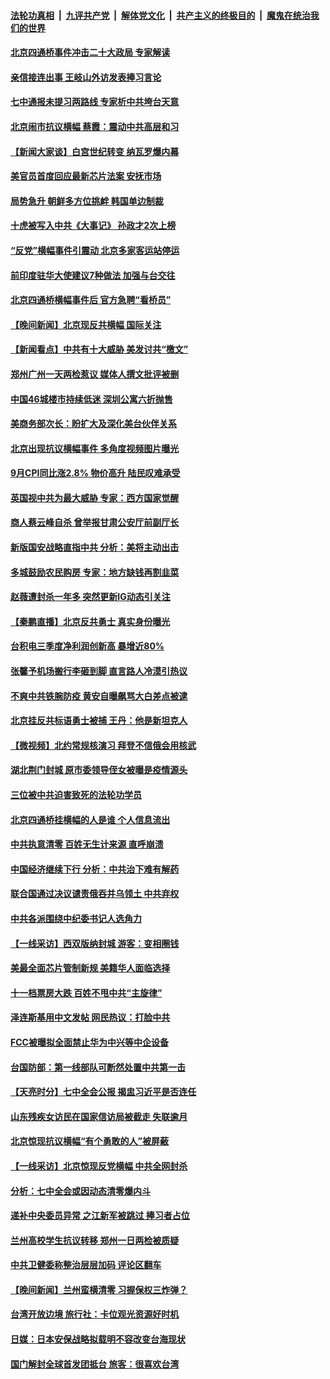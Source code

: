 ####  [法轮功真相](../../../../basic/blob/master/README.md?t=10150131) &nbsp;|&nbsp; [九评共产党](../../../../9ping.md/blob/master/README.md?t=10150131) &nbsp;|&nbsp; [解体党文化](../../../../jtdwh.md/blob/master/README.md?t=10150131)  &nbsp;|&nbsp; [共产主义的终极目的](../../../../gczydzjmd.md/blob/master/README.md?t=10150131) &nbsp;|&nbsp; [魔鬼在统治我们的世界](../../../../mgztzwmdsj.md/blob/master/README.md?t=10150131) 

#### [北京四通桥事件冲击二十大政局 专家解读](../pages/nsc413/n13845256.md?t=10150131) 

#### [亲信接连出事 王岐山外访发表捧习言论](../pages/nsc413/n13845459.md?t=10150131) 

#### [七中通报未提习两路线 专家析中共垮台天意](../pages/nsc413/n13844995.md?t=10150131) 

#### [北京闹市抗议横幅 蔡霞：震动中共高层和习](../pages/nsc413/n13845505.md?t=10150131) 

#### [【新闻大家谈】白宫世纪转变 纳瓦罗爆内幕](../pages/nsc413/n13844956.md?t=10150131) 

#### [美官员首度回应最新芯片法案 安抚市场](../pages/nsc413/n13845407.md?t=10150131) 

#### [局势急升 朝鲜多方位挑衅 韩国单边制裁](../pages/nsc413/n13845341.md?t=10150131) 

#### [十虎被写入中共《大事记》 孙政才2次上榜](../pages/nsc413/n13845340.md?t=10150131) 


#### [“反党”横幅事件引震动 北京多家客运站停运](../pages/nsc413/n13845213.md?t=10150131) 

#### [前印度驻华大使建议7种做法 加强与台交往](../pages/nsc413/n13845249.md?t=10150131) 

#### [北京四通桥横幅事件后 官方急聘“看桥员”](../pages/nsc413/n13845237.md?t=10150131) 


#### [【晚间新闻】北京现反共横幅 国际关注](../pages/nsc413/n13845252.md?t=10150131) 

#### [【新闻看点】中共有十大威胁 美发讨共“檄文”](../pages/nsc413/n13844890.md?t=10150131) 

#### [郑州广州一天两检惹议 媒体人撰文批评被删](../pages/nsc413/n13845201.md?t=10150131) 

#### [中国46城楼市持续低迷 深圳公寓六折抛售](../pages/nsc413/n13845148.md?t=10150131) 


#### [美商务部次长：盼扩大及深化美台伙伴关系](../pages/nsc413/n13844992.md?t=10150131) 

#### [北京出现抗议横幅事件 多角度视频图片曝光](../pages/nsc413/n13844983.md?t=10150131) 

#### [9月CPI同比涨2.8% 物价高升 陆民叹难承受](../pages/nsc413/n13845002.md?t=10150131) 

#### [英国视中共为最大威胁 专家：西方国家觉醒](../pages/nsc413/n13845017.md?t=10150131) 

#### [商人蔡云峰自杀 曾举报甘肃公安厅前副厅长](../pages/nsc413/n13844990.md?t=10150131) 

#### [新版国安战略直指中共 分析：美将主动出击](../pages/nsc413/n13844931.md?t=10150131) 

#### [多城鼓励农民购房 专家：地方缺钱再割韭菜](../pages/nsc413/n13844904.md?t=10150131) 

#### [赵薇遭封杀一年多 突然更新IG动态引关注](../pages/nsc413/n13844875.md?t=10150131) 

#### [【秦鹏直播】北京反共勇士 真实身份曝光](../pages/nsc413/n13844713.md?t=10150131) 

#### [台积电三季度净利润创新高 暴增近80%](../pages/nsc413/n13844867.md?t=10150131) 

#### [张馨予机场搬行李砸到脚 直言路人冷漠引热议](../pages/nsc413/n13844821.md?t=10150131) 

#### [不爽中共铁腕防疫 黄安自曝飙骂大白差点被逮](../pages/nsc413/n13844860.md?t=10150131) 

#### [北京挂反共标语勇士被捕 王丹：他是新坦克人](../pages/nsc413/n13844777.md?t=10150131) 

#### [【微视频】北约常规核演习 拜登不信俄会用核武](../pages/nsc413/n13844097.md?t=10150131) 

#### [湖北荆门封城 原市委领导侄女被曝是疫情源头](../pages/nsc413/n13844818.md?t=10150131) 

#### [三位被中共迫害致死的法轮功学员](../pages/nsc413/n13843974.md?t=10150131) 

#### [北京四通桥挂横幅的人是谁 个人信息流出](../pages/nsc413/n13844816.md?t=10150131) 

#### [中共执意清零 百姓无生计来源 直呼崩溃](../pages/nsc413/n13844738.md?t=10150131) 

#### [中国经济继续下行 分析：中共治下难有解药](../pages/nsc413/n13844331.md?t=10150131) 

#### [联合国通过决议谴责俄吞并乌领土 中共弃权](../pages/nsc413/n13844742.md?t=10150131) 

#### [中共各派围绕中纪委书记人选角力](../pages/nsc413/n13844330.md?t=10150131) 

#### [【一线采访】西双版纳封城 游客：变相圈钱](../pages/nsc413/n13844525.md?t=10150131) 

#### [美最全面芯片管制新规 美籍华人面临选择](../pages/nsc413/n13844763.md?t=10150131) 

#### [十一档票房大跌 百姓不甩中共“主旋律”](../pages/nsc413/n13844332.md?t=10150131) 

#### [泽连斯基用中文发帖 网民热议：打脸中共](../pages/nsc413/n13844723.md?t=10150131) 

#### [FCC被曝拟全面禁止华为中兴等中企设备](../pages/nsc413/n13844686.md?t=10150131) 

#### [台国防部：第一线部队可断然处置中共第一击](../pages/nsc413/n13844637.md?t=10150131) 

#### [【天亮时分】七中全会公报 揭盅习近平是否连任](../pages/nsc413/n13844697.md?t=10150131) 

#### [山东残疾女访民在国家信访局被截走 失联逾月](../pages/nsc413/n13844642.md?t=10150131) 

#### [北京惊现抗议横幅“有个勇敢的人”被屏蔽](../pages/nsc413/n13844650.md?t=10150131) 

#### [【一线采访】北京惊现反党横幅 中共全网封杀](../pages/nsc413/n13844506.md?t=10150131) 

#### [分析：七中全会或因动态清零爆内斗](../pages/nsc413/n13844398.md?t=10150131) 

#### [递补中央委员异常 之江新军被跳过 捧习者占位](../pages/nsc413/n13844507.md?t=10150131) 

#### [兰州高校学生抗议转移 郑州一日两检被质疑](../pages/nsc413/n13844287.md?t=10150131) 


#### [中共卫健委称整治层层加码 评论区翻车](../pages/nsc413/n13844481.md?t=10150131) 


#### [【晚间新闻】兰州蛮横清零 习握保权三炸弹？](../pages/nsc413/n13844470.md?t=10150131) 


#### [台湾开放边境 旅行社：卡位观光资源好时机](../pages/nsc413/n13844392.md?t=10150131) 

#### [日媒：日本安保战略拟载明不容改变台海现状](../pages/nsc413/n13844366.md?t=10150131) 

#### [国门解封全球首发团抵台 旅客：很喜欢台湾](../pages/nsc413/n13844338.md?t=10150131) 

